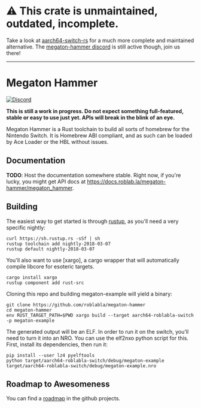 # ⚠ This crate is unmaintained, outdated, incomplete.

Take a look at [aarch64-switch-rs](https://github.com/aarch64-switch-rs/nx) for a much more complete and maintained alternative. The [megaton-hammer discord](https://discord.gg/MZJbNZY) is still active though, join us there!

----

# Megaton Hammer

[![Discord](https://img.shields.io/discord/439418034130780182.svg)]( https://discord.gg/MZJbNZY)

**This is still a work in progress. Do not expect something full-featured,
stable or easy to use just yet. APIs will break in the blink of an eye.**

Megaton Hammer is a Rust toolchain to build all sorts of homebrew for the
Nintendo Switch. It is Homebrew ABI compliant, and as such can be loaded by
Ace Loader or the HBL without issues.

## Documentation

**TODO**: Host the documentation somewhere stable. Right now, if you're lucky,
you might get API docs at https://docs.roblab.la/megaton-hammer/megaton_hammer.

## Building

The easiest way to get started is through [rustup], as you'll need a very
specific nightly:

```
curl https://sh.rustup.rs -sSf | sh
rustup toolchain add nightly-2018-03-07
rustup default nightly-2018-03-07
```

You'll also want to use [xargo], a cargo wrapper that will automatically compile
libcore for esoteric targets.

```
cargo install xargo
rustup component add rust-src
```

Cloning this repo and building megaton-example will yield a binary:

```
git clone https://github.com/roblabla/megaton-hammer
cd megaton-hammer
env RUST_TARGET_PATH=$PWD xargo build --target aarch64-roblabla-switch -p megaton-example
```

The generated output will be an ELF. In order to run it on the switch, you'll
need to turn it into an NRO. You can use the elf2nxo python script for this.
First, install its dependencies, then run it:

```
pip install --user lz4 pyelftools
python target/aarch64-roblabla-switch/debug/megaton-example target/aarch64-roblabla-switch/debug/megaton-example.nro
```


## Roadmap to Awesomeness

You can find a [roadmap] in the github projects.

[rustup]: https://rustup.rs
[roadmap]: https://github.com/roblabla/megaton-hammer/projects/1
